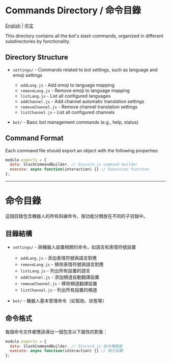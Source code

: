 # Commands Directory / 命令目錄

[English](#commands-directory) | [中文](#命令目錄-1)

This directory contains all the bot's slash commands, organized in different subdirectories by functionality.

## Directory Structure

- `settings/` - Commands related to bot settings, such as language and emoji settings
  - `addLang.js` - Add emoji to language mapping
  - `removeLang.js` - Remove emoji to language mapping
  - `listLang.js` - List all configured languages
  - `addChannel.js` - Add channel automatic translation settings
  - `removeChannel.js` - Remove channel translation settings
  - `listChannel.js` - List all configured channels

- `bot/` - Basic bot management commands (e.g., help, status)

## Command Format

Each command file should export an object with the following properties:

```javascript
module.exports = {
  data: SlashCommandBuilder, // Discord.js command builder
  execute: async function(interaction) {} // Execution function
};
```

---

# 命令目錄

這個目錄包含機器人的所有斜線命令，按功能分類放在不同的子目錄中。

## 目錄結構

- `settings/` - 與機器人設置相關的命令，如語言和表情符號設置
  - `addLang.js` - 添加表情符號與語言對應
  - `removeLang.js` - 移除表情符號與語言對應
  - `listLang.js` - 列出所有設置的語言
  - `addChannel.js` - 添加頻道自動翻譯設置
  - `removeChannel.js` - 移除頻道翻譯設置
  - `listChannel.js` - 列出所有設置的頻道

- `bot/` - 機器人基本管理命令（如幫助、狀態等）

## 命令格式

每個命令文件都應該導出一個包含以下屬性的對象：

```javascript
module.exports = {
  data: SlashCommandBuilder, // Discord.js 指令構建器
  execute: async function(interaction) {} // 執行函數
};
```